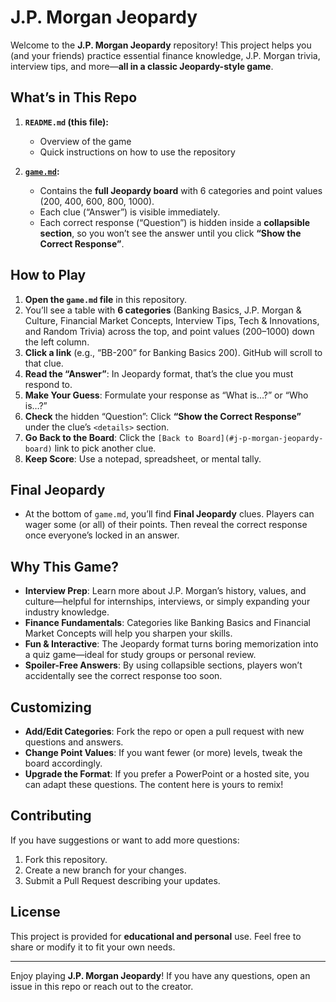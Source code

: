 # J.P. Morgan Jeopardy

Welcome to the **J.P. Morgan Jeopardy** repository! This project helps you (and your friends) practice essential finance knowledge, J.P. Morgan trivia, interview tips, and more—**all in a classic Jeopardy-style game**.

## What’s in This Repo

1. **`README.md` (this file):**  
   - Overview of the game  
   - Quick instructions on how to use the repository

2. **[`game.md`](./game.md):**  
   - Contains the **full Jeopardy board** with 6 categories and point values (200, 400, 600, 800, 1000).  
   - Each clue (“Answer”) is visible immediately.  
   - Each correct response (“Question”) is hidden inside a **collapsible section**, so you won’t see the answer until you click **“Show the Correct Response”**.

## How to Play

1. **Open the `game.md` file** in this repository.  
2. You’ll see a table with **6 categories** (Banking Basics, J.P. Morgan & Culture, Financial Market Concepts, Interview Tips, Tech & Innovations, and Random Trivia) across the top, and point values (200–1000) down the left column.  
3. **Click a link** (e.g., “BB-200” for Banking Basics 200). GitHub will scroll to that clue.  
4. **Read the “Answer”**: In Jeopardy format, that’s the clue you must respond to.  
5. **Make Your Guess**: Formulate your response as “What is…?” or “Who is…?”  
6. **Check** the hidden “Question”: Click **“Show the Correct Response”** under the clue’s `<details>` section.  
7. **Go Back to the Board**: Click the `[Back to Board](#j-p-morgan-jeopardy-board)` link to pick another clue.  
8. **Keep Score**: Use a notepad, spreadsheet, or mental tally.

## Final Jeopardy

- At the bottom of `game.md`, you’ll find **Final Jeopardy** clues. Players can wager some (or all) of their points. Then reveal the correct response once everyone’s locked in an answer.

## Why This Game?

- **Interview Prep**: Learn more about J.P. Morgan’s history, values, and culture—helpful for internships, interviews, or simply expanding your industry knowledge.  
- **Finance Fundamentals**: Categories like Banking Basics and Financial Market Concepts will help you sharpen your skills.  
- **Fun & Interactive**: The Jeopardy format turns boring memorization into a quiz game—ideal for study groups or personal review.  
- **Spoiler-Free Answers**: By using collapsible sections, players won’t accidentally see the correct response too soon.

## Customizing

- **Add/Edit Categories**: Fork the repo or open a pull request with new questions and answers.  
- **Change Point Values**: If you want fewer (or more) levels, tweak the board accordingly.  
- **Upgrade the Format**: If you prefer a PowerPoint or a hosted site, you can adapt these questions. The content here is yours to remix!

## Contributing

If you have suggestions or want to add more questions:
1. Fork this repository.  
2. Create a new branch for your changes.  
3. Submit a Pull Request describing your updates.

## License

This project is provided for **educational and personal** use. Feel free to share or modify it to fit your own needs.

---

Enjoy playing **J.P. Morgan Jeopardy**! If you have any questions, open an issue in this repo or reach out to the creator.
